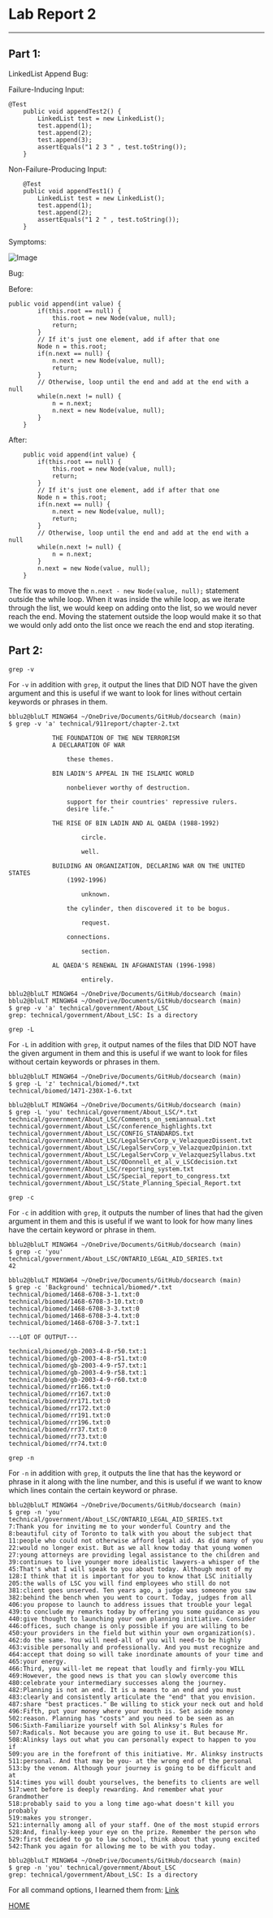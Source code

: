 # Lab Report 2
---
## Part 1: 
LinkedList Append Bug:

Failure-Inducing Input:
```
@Test
    public void appendTest2() {
        LinkedList test = new LinkedList();
        test.append(1);
        test.append(2);
        test.append(3);
        assertEquals("1 2 3 " , test.toString());
    }
```
Non-Failure-Producing Input:
```
    @Test
    public void appendTest1() {
        LinkedList test = new LinkedList();
        test.append(1);
        test.append(2);
        assertEquals("1 2 " , test.toString());
    }
```
Symptoms:

![Image](cse_15l_lab_images/LabReport3Part1Img1.png)

Bug:

Before:
```
public void append(int value) {
        if(this.root == null) {
            this.root = new Node(value, null);
            return;
        }
        // If it's just one element, add if after that one
        Node n = this.root;
        if(n.next == null) {
            n.next = new Node(value, null);
            return;
        }
        // Otherwise, loop until the end and add at the end with a null
        while(n.next != null) {
            n = n.next;
            n.next = new Node(value, null);
        }
    }
```
After:
```
    public void append(int value) {
        if(this.root == null) {
            this.root = new Node(value, null);
            return;
        }
        // If it's just one element, add if after that one
        Node n = this.root;
        if(n.next == null) {
            n.next = new Node(value, null);
            return;
        }
        // Otherwise, loop until the end and add at the end with a null
        while(n.next != null) {
            n = n.next;
        }
        n.next = new Node(value, null);
    }
```
The fix was to move the `n.next - new Node(value, null);` statement outside the while loop. When it was inside the while loop, as we iterate through the list, we would keep on adding onto the list, so we would never reach the end. Moving the statement outside the loop would make it so that we would only add onto the list once we reach the end and stop iterating.

## Part 2: 

`grep -v`

For `-v` in addition with `grep`, it output the lines that DID NOT have the given argument and this is useful if we want to look for lines without certain keywords or phrases in them.
```
bblu2@bluLT MINGW64 ~/OneDrive/Documents/GitHub/docsearch (main)
$ grep -v 'a' technical/911report/chapter-2.txt

            THE FOUNDATION OF THE NEW TERRORISM
            A DECLARATION OF WAR

                these themes.

            BIN LADIN'S APPEAL IN THE ISLAMIC WORLD

                nonbeliever worthy of destruction.

                support for their countries' repressive rulers.
                desire life."

            THE RISE OF BIN LADIN AND AL QAEDA (1988-1992)

                    circle.

                    well.

            BUILDING AN ORGANIZATION, DECLARING WAR ON THE UNITED STATES
                (1992-1996)

                    unknown.

                the cylinder, then discovered it to be bogus.

                    request.

                connections.

                    section.

            AL QAEDA'S RENEWAL IN AFGHANISTAN (1996-1998)

                    entirely.
```
```
bblu2@bluLT MINGW64 ~/OneDrive/Documents/GitHub/docsearch (main)
bblu2@bluLT MINGW64 ~/OneDrive/Documents/GitHub/docsearch (main)
$ grep -v 'a' technical/government/About_LSC
grep: technical/government/About_LSC: Is a directory
```


`grep -L`

For `-L` in addition with `grep`, it output names of the files that DID NOT have the given argument in them and this is useful if we want to look for files without certain keywords or phrases in them.
```
bblu2@bluLT MINGW64 ~/OneDrive/Documents/GitHub/docsearch (main)
$ grep -L 'z' technical/biomed/*.txt
technical/biomed/1471-230X-1-6.txt
```
```
bblu2@bluLT MINGW64 ~/OneDrive/Documents/GitHub/docsearch (main)
$ grep -L 'you' technical/government/About_LSC/*.txt
technical/government/About_LSC/Comments_on_semiannual.txt
technical/government/About_LSC/conference_highlights.txt
technical/government/About_LSC/CONFIG_STANDARDS.txt
technical/government/About_LSC/LegalServCorp_v_VelazquezDissent.txt
technical/government/About_LSC/LegalServCorp_v_VelazquezOpinion.txt
technical/government/About_LSC/LegalServCorp_v_VelazquezSyllabus.txt
technical/government/About_LSC/ODonnell_et_al_v_LSCdecision.txt
technical/government/About_LSC/reporting_system.txt
technical/government/About_LSC/Special_report_to_congress.txt
technical/government/About_LSC/State_Planning_Special_Report.txt
```


`grep -c`

For `-c` in addition with `grep`, it outputs the number of lines that had the given argument in them and this is useful if we want to look for how many lines have the certain keyword or phrase in them.
```
bblu2@bluLT MINGW64 ~/OneDrive/Documents/GitHub/docsearch (main)
$ grep -c 'you' technical/government/About_LSC/ONTARIO_LEGAL_AID_SERIES.txt
42
```
```
bblu2@bluLT MINGW64 ~/OneDrive/Documents/GitHub/docsearch (main)
$ grep -c 'Background' technical/biomed/*.txt
technical/biomed/1468-6708-3-1.txt:0
technical/biomed/1468-6708-3-10.txt:0
technical/biomed/1468-6708-3-3.txt:0
technical/biomed/1468-6708-3-4.txt:0
technical/biomed/1468-6708-3-7.txt:1

---LOT OF OUTPUT---

technical/biomed/gb-2003-4-8-r50.txt:1
technical/biomed/gb-2003-4-8-r51.txt:0
technical/biomed/gb-2003-4-9-r57.txt:1
technical/biomed/gb-2003-4-9-r58.txt:1
technical/biomed/gb-2003-4-9-r60.txt:0
technical/biomed/rr166.txt:0
technical/biomed/rr167.txt:0
technical/biomed/rr171.txt:0
technical/biomed/rr172.txt:0
technical/biomed/rr191.txt:0
technical/biomed/rr196.txt:0
technical/biomed/rr37.txt:0
technical/biomed/rr73.txt:0
technical/biomed/rr74.txt:0
```


`grep -n`

For `-n` in addition with `grep`, it outputs the line that has the keyword or phrase in it along with the line number, and this is useful if we want to know which lines contain the certain keyword or phrase.
```
bblu2@bluLT MINGW64 ~/OneDrive/Documents/GitHub/docsearch (main)
$ grep -n 'you' technical/government/About_LSC/ONTARIO_LEGAL_AID_SERIES.txt
7:Thank you for inviting me to your wonderful Country and the
8:beautiful city of Toronto to talk with you about the subject that
11:people who could not otherwise afford legal aid. As did many of you
22:would no longer exist. But as we all know today that young women
27:young attorneys are providing legal assistance to the children and
39:continues to live younger more idealistic lawyers-a whisper of the
45:That's what I will speak to you about today. Although most of my
128:I think that it is important for you to know that LSC initially
205:the walls of LSC you will find employees who still do not
381:client goes unserved. Ten years ago, a judge was someone you saw
382:behind the bench when you went to court. Today, judges from all
406:you propose to launch to address issues that trouble your legal
439:to conclude my remarks today by offering you some guidance as you
440:give thought to launching your own planning initiative. Consider
446:offices, such change is only possible if you are willing to be
450:your providers in the field but within your own organization(s).
462:do the same. You will need-all of you will need-to be highly
463:visible personally and professionally. And you must recognize and
464:accept that doing so will take inordinate amounts of your time and
465:your energy.
466:Third, you will-let me repeat that loudly and firmly-you WILL
469:However, the good news is that you can slowly overcome this
480:celebrate your intermediary successes along the journey.
482:Planning is not an end. It is a means to an end and you must
483:clearly and consistently articulate the "end" that you envision.
487:share "best practices." Be willing to stick your neck out and hold
496:Fifth, put your money where your mouth is. Set aside money
502:reason. Planning has "costs" and you need to be seen as an
506:Sixth-Familiarize yourself with Sol Alinksy's Rules for
507:Radicals. Not because you are going to use it. But because Mr.
508:Alinksy lays out what you can personally expect to happen to you if
509:you are in the forefront of this initiative. Mr. Alinksy instructs
511:personal. And that may be you- at the wrong end of the personal
513:by the venom. Although your journey is going to be difficult and at
514:times you will doubt yourselves, the benefits to clients are well
517:went before is deeply rewarding. And remember what your Grandmother
518:probably said to you a long time ago-what doesn't kill you probably
519:makes you stronger.
521:internally among all of your staff. One of the most stupid errors
528:And, finally-keep your eye on the prize. Remember the person who
529:first decided to go to law school, think about that young excited
542:Thank you again for allowing me to be with you today.
```
```
bblu2@bluLT MINGW64 ~/OneDrive/Documents/GitHub/docsearch (main)
$ grep -n 'you' technical/government/About_LSC
grep: technical/government/About_LSC: Is a directory
```


For all command options, I learned them from: [Link](https://www.oreilly.com/library/view/macintosh-terminal-pocket/9781449328962/re39.html)


[HOME](https://guiuiy.github.io/cse15l-lab-reports/)



